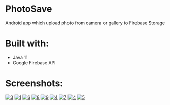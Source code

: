 # PhotoSave
Android app which upload photo from camera or gallery to Firebase Storage

# Built with:
* Java 11
* Google Firebase API

# Screenshots:

<a href="https://ibb.co/QpdN44f"><img src="https://i.ibb.co/QpdN44f/3.jpg" alt="3" border="0"></a>
<a href="https://ibb.co/RTrzNJ0"><img src="https://i.ibb.co/RTrzNJ0/1.jpg" alt="1" border="0"></a>
<a href="https://ibb.co/DGR94cm"><img src="https://i.ibb.co/DGR94cm/6.jpg" alt="6" border="0"></a>
<a href="https://ibb.co/Gsksjkm"><img src="https://i.ibb.co/Gsksjkm/8.jpg" alt="8" border="0"></a>
<a href="https://ibb.co/tZyB89B"><img src="https://i.ibb.co/tZyB89B/9.jpg" alt="9" border="0"></a>
<a href="https://ibb.co/L1xCPzf"><img src="https://i.ibb.co/L1xCPzf/4.jpg" alt="4" border="0"></a>
<a href="https://ibb.co/RSyvgqp"><img src="https://i.ibb.co/RSyvgqp/7.jpg" alt="7" border="0"></a>
<a href="https://ibb.co/L1xCPzf"><img src="https://i.ibb.co/L1xCPzf/4.jpg" alt="4" border="0"></a>
<a href="https://ibb.co/DCdzmjV"><img src="https://i.ibb.co/DCdzmjV/5.jpg" alt="5" border="0"></a>
